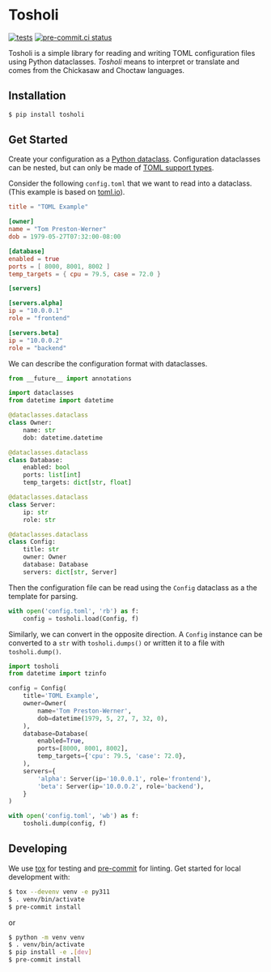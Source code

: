 # Tosholi

[![tests](https://github.com/gpauloski/tosholi/actions/workflows/tests.yml/badge.svg)](https://github.com/gpauloski/tosholi/actions)
[![pre-commit.ci status](https://results.pre-commit.ci/badge/github/gpauloski/tosholi/main.svg)](https://results.pre-commit.ci/latest/github/gpauloski/tosholi/main)

Tosholi is a simple library for reading and writing TOML configuration
files using Python dataclasses. *Tosholi* means to interpret or translate and
comes from the Chickasaw and Choctaw languages.

## Installation

```bash
$ pip install tosholi
```

## Get Started

Create your configuration as a
[Python dataclass](https://docs.python.org/3/library/dataclasses.html).
Configuration dataclasses can be nested, but can only be made of
[TOML support types](https://docs.python.org/3/library/tomllib.html#conversion-table).


Consider the following `config.toml` that we want to read into a dataclass.
(This example is based on [toml.io](https://toml.io/en/)).

```toml
title = "TOML Example"

[owner]
name = "Tom Preston-Werner"
dob = 1979-05-27T07:32:00-08:00

[database]
enabled = true
ports = [ 8000, 8001, 8002 ]
temp_targets = { cpu = 79.5, case = 72.0 }

[servers]

[servers.alpha]
ip = "10.0.0.1"
role = "frontend"

[servers.beta]
ip = "10.0.0.2"
role = "backend"
```

We can describe the configuration format with dataclasses.

```python
from __future__ import annotations

import dataclasses
from datetime import datetime

@dataclasses.dataclass
class Owner:
    name: str
    dob: datetime.datetime

@dataclasses.dataclass
class Database:
    enabled: bool
    ports: list[int]
    temp_targets: dict[str, float]

@dataclasses.dataclass
class Server:
    ip: str
    role: str

@dataclasses.dataclass
class Config:
    title: str
    owner: Owner
    database: Database
    servers: dict[str, Server]
```

Then the configuration file can be read using the `Config` dataclass as a
the template for parsing.

```python
with open('config.toml', 'rb') as f:
    config = tosholi.load(Config, f)
```

Similarly, we can convert in the opposite direction. A `Config` instance
can be converted to a `str` with `tosholi.dumps()` or written it to a file
with `tosholi.dump()`.

```python
import tosholi
from datetime import tzinfo

config = Config(
    title='TOML Example',
    owner=Owner(
        name='Tom Preston-Werner',
        dob=datetime(1979, 5, 27, 7, 32, 0),
    ),
    database=Database(
        enabled=True,
        ports=[8000, 8001, 8002],
        temp_targets={'cpu': 79.5, 'case': 72.0},
    ),
    servers={
        'alpha': Server(ip='10.0.0.1', role='frontend'),
        'beta': Server(ip='10.0.0.2', role='backend'),
    }
)

with open('config.toml', 'wb') as f:
    tosholi.dump(config, f)
```

## Developing

We use [tox](https://tox.wiki/) for testing and
[pre-commit](https://pre-commit.com/) for linting. Get started for local
development with:
```bash
$ tox --devenv venv -e py311
$ . venv/bin/activate
$ pre-commit install
```
or
```bash
$ python -m venv venv
$ . venv/bin/activate
$ pip install -e .[dev]
$ pre-commit install
```
